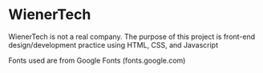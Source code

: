 # WienerTech

WienerTech is not a real company.
The purpose of this project is front-end design/development practice using HTML, CSS, and Javascript

Fonts used are from Google Fonts (fonts.google.com)